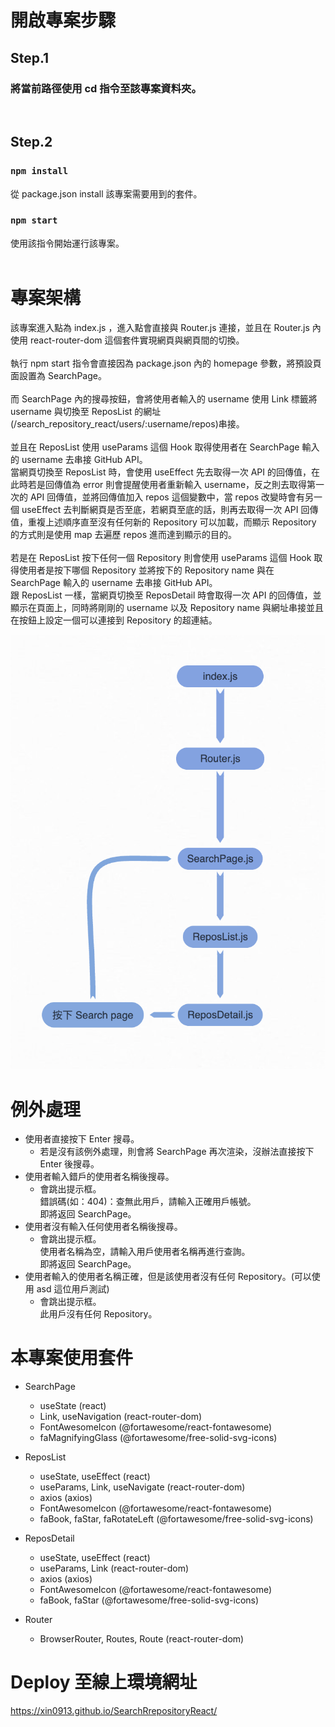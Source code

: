 # 開啟專案步驟
## Step.1
### 將當前路徑使用 cd 指令至該專案資料夾。
<br>

## Step.2
### `npm install`
從 package.json install 該專案需要用到的套件。
### `npm start`
使用該指令開始運行該專案。
<br><br>

# 專案架構
該專案進入點為 index.js ，進入點會直接與 Router.js 連接，並且在 Router.js 內使用 react-router-dom 這個套件實現網頁與網頁間的切換。
<br><br>
執行 npm start 指令會直接因為 package.json 內的 homepage 參數，將預設頁面設置為 SearchPage。
<br><br>
而 SearchPage 內的搜尋按鈕，會將使用者輸入的 username 使用 Link 標籤將 username 與切換至 ReposList 的網址(/search_repository_react/users/:username/repos)串接。
<br><br>
並且在 ReposList 使用 useParams 這個 Hook 取得使用者在 SearchPage 輸入的 username 去串接 GitHub API。<br>
當網頁切換至 ReposList 時，會使用 useEffect 先去取得一次 API 的回傳值，在此時若是回傳值為 error 則會提醒使用者重新輸入 username，反之則去取得第一次的 API 回傳值，並將回傳值加入 repos 這個變數中，當 repos 改變時會有另一個 useEffect 去判斷網頁是否至底，若網頁至底的話，則再去取得一次 API 回傳值，重複上述順序直至沒有任何新的 Repository 可以加載，而顯示 Repository 的方式則是使用 map 去遍歷 repos 進而達到顯示的目的。
<br><br>
若是在 ReposList 按下任何一個 Repository 則會使用 useParams 這個 Hook 取得使用者是按下哪個 Repository 並將按下的 Repository name 與在 SearchPage 輸入的 username 去串接 GitHub API。<br>
跟 ReposList 一樣，當網頁切換至 ReposDetail 時會取得一次 API 的回傳值，並顯示在頁面上，同時將剛剛的 username 以及 Repository name 與網址串接並且在按鈕上設定一個可以連接到 Repository 的超連結。

![alt 属性文本](./src/assets/homework.png)

# 例外處理
* 使用者直接按下 Enter 搜尋。
  - 若是沒有該例外處理，則會將 SearchPage 再次渲染，沒辦法直接按下 Enter 後搜尋。
* 使用者輸入錯戶的使用者名稱後搜尋。
  - 會跳出提示框。<br>錯誤碼(如：404)：查無此用戶，請輸入正確用戶帳號。<br>即將返回 SearchPage。
* 使用者沒有輸入任何使用者名稱後搜尋。
  - 會跳出提示框。<br>使用者名稱為空，請輸入用戶使用者名稱再進行查詢。<br>即將返回 SearchPage。
* 使用者輸入的使用者名稱正確，但是該使用者沒有任何 Repository。(可以使用 asd 這位用戶測試)
  - 會跳出提示框。<br>此用戶沒有任何 Repository。

# 本專案使用套件
* SearchPage
  - useState (react)
  - Link, useNavigation (react-router-dom)
  - FontAwesomeIcon (@fortawesome/react-fontawesome)
  - faMagnifyingGlass (@fortawesome/free-solid-svg-icons)

* ReposList
  - useState, useEffect (react)
  - useParams, Link, useNavigate (react-router-dom)
  - axios (axios)
  - FontAwesomeIcon (@fortawesome/react-fontawesome)
  - faBook, faStar, faRotateLeft (@fortawesome/free-solid-svg-icons)
  
* ReposDetail
  - useState, useEffect (react)
  - useParams, Link (react-router-dom)
  - axios (axios)
  - FontAwesomeIcon (@fortawesome/react-fontawesome)
  - faBook, faStar (@fortawesome/free-solid-svg-icons)

* Router
  - BrowserRouter, Routes, Route (react-router-dom)

# Deploy 至線上環境網址
https://xin0913.github.io/SearchRrepositoryReact/
